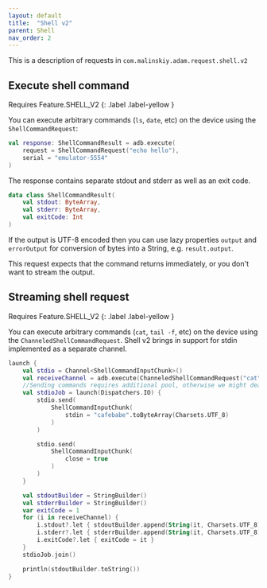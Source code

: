 ```yaml
---
layout: default
title:  "Shell v2"
parent: Shell
nav_order: 2
---
```


This is a description of requests in `com.malinskiy.adam.request.shell.v2`

## Execute shell command
Requires Feature.SHELL_V2 
{: .label .label-yellow }

You can execute arbitrary commands (`ls`, `date`, etc) on the device using the `ShellCommandRequest`:

```kotlin
val response: ShellCommandResult = adb.execute(
    request = ShellCommandRequest("echo hello"),
    serial = "emulator-5554"
)
```

The response contains separate stdout and stderr as well as an exit code.

```kotlin
data class ShellCommandResult(
    val stdout: ByteArray,
    val stderr: ByteArray,
    val exitCode: Int
)
```

If the output is UTF-8 encoded then you can use lazy properties `output` and `errorOutput` for conversion of bytes into a String,
e.g. `result.output`.

This request expects that the command returns immediately, or you don't want to stream the output.

## Streaming shell request

Requires Feature.SHELL_V2
{: .label .label-yellow }

You can execute arbitrary commands (`cat`, `tail -f`, etc) on the device using the `ChanneledShellCommandRequest`. Shell v2 brings in
support for stdin implemented as a separate channel.

```kotlin
launch {
    val stdio = Channel<ShellCommandInputChunk>()
    val receiveChannel = adb.execute(ChanneledShellCommandRequest("cat", stdio), this, "emulator-5554")
    //Sending commands requires additional pool, otherwise we might deadlock
    val stdioJob = launch(Dispatchers.IO) {
        stdio.send(
            ShellCommandInputChunk(
                stdin = "cafebabe".toByteArray(Charsets.UTF_8)
            )
        )

        stdio.send(
            ShellCommandInputChunk(
                close = true
            )
        )
    }

    val stdoutBuilder = StringBuilder()
    val stderrBuilder = StringBuilder()
    var exitCode = 1
    for (i in receiveChannel) {
        i.stdout?.let { stdoutBuilder.append(String(it, Charsets.UTF_8)) }
        i.stderr?.let { stderrBuilder.append(String(it, Charsets.UTF_8)) }
        i.exitCode?.let { exitCode = it }
    }
    stdioJob.join()

    println(stdoutBuilder.toString())
}
```
